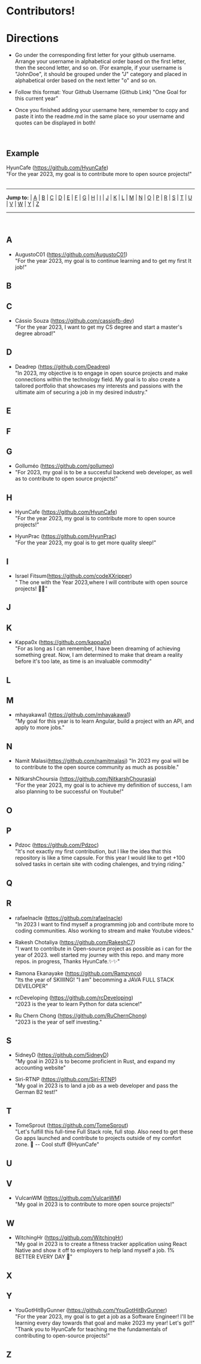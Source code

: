 <h1> Contributors! </h1>

<h1> Directions </h1>

- Go under the corresponding first letter for your github username. Arrange your username in alphabetical order based on the first letter, then the second letter, and so on. (For example, if your username is "JohnDoe", it should be grouped under the "J" category and placed in alphabetical order based on the next letter "o" and so on.

- Follow this format:
  Your Github Username (Github Link)
  "One Goal for this current year"
- Once you finished adding your username here, remember to copy and paste it into the readme.md in the same place so your username and quotes can be displayed in both!

<br><h2> **Example** </h2>
HyunCafe (https://github.com/HyunCafe)<br>
"For the year 2023, my goal is to contribute more to open source projects!" <br><br>

---

**Jump to:** | [A](#a) | [B](#b) | [C](#c) | [D](#d) | [E](#e) | [F](#f) | [G](#g) | [H](#h) | [I](#i) | [J](#j) | [K](#k) | [L](#l) | [M](#m) | [N](#n) | [O](#o) | [P](#p) | [R](#r) | [S](#s) | [T](#t) | [U](#u) | [V](#v) | [W](#w) | [Y](#y) | [Z](#z)

---

<br>

## A

- AugustoC01 (https://github.com/AugustoC01)<br>
  "For the year 2023, my goal is to continue learning and to get my first It job!"

## B

## C

- Cássio Souza (https://github.com/cassiofb-dev)<br>
  "For the year 2023, I want to get my CS degree and start a master's degree abroad!"

## D

- Deadrep (https://github.com/Deadrep)<br>
  "In 2023, my objective is to engage in open source projects and make connections within the technology field. My goal is to also create a tailored portfolio that showcases my interests and passions with the ultimate aim of securing a job in my desired industry."

## E

## F

## G

- Golluméo (https://github.com/gollumeo)
- "For 2023, my goal is to be a succesful backend web developer, as well as to contribute to open source projects!"

## H

- HyunCafe (https://github.com/HyunCafe)<br>
  "For the year 2023, my goal is to contribute more to open source projects!"

- HyunPrac (https://github.com/HyunPrac)<br>
  "For the year 2023, my goal is to get more quality sleep!"

## I

- Israel Fitsum(https://github.com/codeXXripper)<br>
  " The one with the Year 2023,where I will contribute with open source projects! 👨‍💻"

## J

## K

- Kappa0x (https://github.com/kappa0x)<br>
  "For as long as I can remember, I have been dreaming of achieving something great. Now, I am determined to make that dream a reality before it's too late, as time is an invaluable commodity"

## L

## M

- mhayakawa1 (https://github.com/mhayakawa1)<br>
  "My goal for this year is to learn Angular, build a project with an API, and apply to more jobs."

## N

- Namit Malasi(https://github.com/namitmalasi)
  "In 2023 my goal will be to contribute to the open source community as much as possible."

- NitkarshChoursia (https://github.com/NitkarshChourasia)<br>
  "For the year 2023, my goal is to achieve my definition of success, I am also planning to be successful on Youtube!"

## O

## P

- Pdzoc (https://github.com/Pdzoc)<br>
  "It's not exactly my first contribution, but I like the idea that this repository is like a time capsule. For this year I would like to get +100 solved tasks in certain site with coding chalenges, and trying riding." <br>

## Q

## R

- rafaelnacle (https://github.com/rafaelnacle)<br>
  "In 2023 I want to find myself a programming job and contribute more to coding communities. Also working to stream and make Youtube videos."

- Rakesh Chotaliya (https://github.com/RakeshC7)<br>
  "I want to contribute in Open-source project as possible as i can for the year of 2023. well started my journey with this repo. and many more repos. in progress, Thanks HyunCafe.✨✨"

- Ramona Ekanayake (https://github.com/Ramzynco)<br>
  "Its the year of SKIllING! "I am" becomming a JAVA FULL STACK DEVELOPER"
- rcDeveloping (https://github.com/rcDeveloping)<br>
  "2023 is the year to learn Python for data science!"

- Ru Chern Chong (https://github.com/RuChernChong)<br>
  "2023 is the year of self investing."

## S

- 5idneyD (https://github.com/5idneyD)<br>
  "My goal in 2023 is to become proficient in Rust, and expand my accounting website"
 
- Siri-RTNP (https://github.com/Siri-RTNP)<br>
  "My goal in 2023 is to land a job as a web developer and pass the German B2 test!"

## T

- TomeSprout (https://github.com/TomeSprout)<br>
  "Let's fulfill this full-time Full Stack role, full stop. Also need to get these Go apps launched and contribute to projects outside of my comfort zone. 🌱 -- Cool stuff @HyunCafe"

## U

## V
- VulcanWM (https://github.com/VulcanWM)<br>
  "My goal in 2023 is to contribute to more open source projects!"

## W

- WitchingHr (https://github.com/WitchingHr)<br>
  "My goal in 2023 is to create a fitness tracker application using React Native and show it off to employers to help land myself a job. 1% BETTER EVERY DAY 💪"

## X

## Y

- YouGotHitByGunner (https://github.com/YouGotHitByGunner)<br>
  "For the year 2023, my goal is to get a job as a Software Engineer! I'll be learning every day towards that goal and make 2023 my year! Let's go!!"<br>
  "Thank you to HyunCafe for teaching me the fundamentals of contributing to open-source projects!"

## Z
